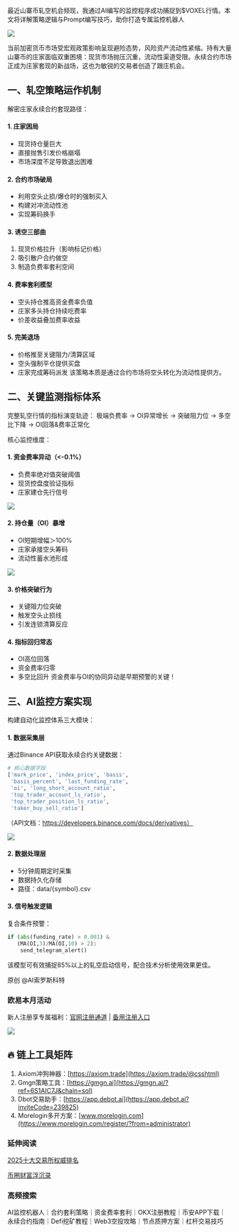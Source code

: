 最近山寨币轧空机会频现，我通过AI编写的监控程序成功捕捉到$VOXEL行情。本文将详解策略逻辑与Prompt编写技巧，助你打造专属监控机器人

[![](https://307e939.webp.li/20250420182344907.png)](https://btc8848.com/top-10-exchanges)

当前加密货币市场受宏观政策影响呈现避险态势，风险资产流动性紧缩。持有大量山寨币的庄家面临双重困境：现货市场抛压沉重，流动性渠道受限。永续合约市场正成为庄家套现的新战场，这也为敏锐的交易者创造了跟庄机会。

## 一、轧空策略运作机制
解密庄家永续合约套现路径：

#### 1. 庄家困局
- 现货持仓量巨大
- 直接抛售引发价格崩塌
- 市场深度不足导致退出困难

#### 2. 合约市场破局
- 利用空头止损/爆仓时的强制买入
- 构建对冲流动性池
- 实现筹码换手

#### 3. 诱空三部曲
1. 现货价格拉升（影响标记价格）
2. 吸引散户合约做空
3. 制造负费率套利空间

#### 4. 费率套利模型
- 空头持仓推高资金费率负值
- 庄家多头持仓持续吃费率
- 价差收益叠加费率收益

#### 5. 完美退场
- 价格推至关键阻力/清算区域
- 空头强制平仓提供买盘
- 庄家完成筹码派发
该策略本质是通过合约市场将空头转化为流动性提供方。

## 二、关键监测指标体系
完整轧空行情的指标演变轨迹：
极端负费率 → OI异常增长 → 突破阻力位 → 多空比下降 → OI回落&费率正常化

核心监控维度：

#### 1. 资金费率异动（<-0.1%）
- 负费率绝对值突破阈值
- 现货控盘度验证指标
- 庄家建仓先行信号

[![](https://307e939.webp.li/20250420182523801.png)](https://btc8848.com/top-10-exchanges)

#### 2. 持仓量（OI）暴增
- OI短期增幅＞100%
- 庄家承接空头筹码
- 流动性蓄水池形成

[![](https://307e939.webp.li/20250420182600965.png)](https://btc8848.com/top-10-exchanges)

#### 3. 价格突破行为
- 关键阻力位突破
- 触发空头止损线
- 引发连锁清算反应

#### 4. 指标回归常态
- OI高位回落
- 资金费率归零
- 多空比回升
资金费率与OI的协同异动是早期预警的关键！

## 三、AI监控方案实现
构建自动化监控体系三大模块：

#### 1. 数据采集层
通过Binance API获取永续合约关键数据：
```python
# 核心数据字段
['mark_price', 'index_price', 'basis', 
 'basis_percent', 'last_funding_rate',
 'oi', 'long_short_account_ratio',
 'top_trader_account_ls_ratio',
 'top_trader_position_ls_ratio',
 'taker_buy_sell_ratio']
```
（API文档：https://developers.binance.com/docs/derivatives）

[![](https://307e939.webp.li/20250420182703452.png)](https://btc8848.com/top-10-exchanges)

#### 2. 数据处理层
- 5分钟周期定时采集
- 数据持久化存储
- 路径：data/{symbol}.csv

#### 3. 信号触发逻辑
复合条件预警：
```python
if (abs(funding_rate) > 0.001) & 
   (MA(OI,3)/MA(OI,10) > 2):
    send_telegram_alert()
```
该模型可有效捕捉85%以上的轧空启动信号，配合技术分析使用效果更佳。

原创 @AI索罗斯科特

### 欧易本月活动
新人注册享专属福利：[官网注册通道](https://www.okx.com/zh-hans/join/74873351) | [备用注册入口](https://www.chouyi.world/zh-hans/join/18639032)

[![](https://fe095ec.webp.li/top-10-exchanges-001.jpg)](https://www.chouyi.world/zh-hans/join/18639032)

## 🔥 链上工具矩阵
1. Axiom冲狗神器：[https://axiom.trade](https://axiom.trade/@csshtml)  
2. Gmgn策略工具：[https://gmgn.ai](https://gmgn.ai/?ref=6S1AIC7J&chain=sol)  
3. Dbot交易助手：[https://app.debot.ai](https://app.debot.ai?inviteCode=239825)  
4. Morelogin多开方案：[www.morelogin.com](https://www.morelogin.com/register/?from=administrator)  

### 延伸阅读
[2025十大交易所权威排名](https://btc8848.com/top-10-exchanges/)

[币圈财富浮沉录](https://heiyetouzi.xyz/biquanstory001/)

### 高频搜索
AI监控机器人｜合约套利策略｜资金费率套利｜OKX注册教程｜币安APP下载｜永续合约指南｜Defi挖矿教程｜Web3空投攻略｜节点质押方案｜杠杆交易技巧